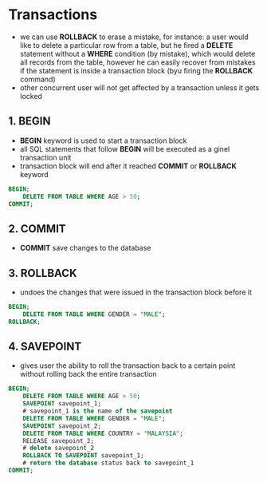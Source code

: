 # **Transactions**
- we can use **ROLLBACK** to erase a mistake, for instance: a user would like to delete a particular row from a table, but he fired a **DELETE** statement without a **WHERE** condition (by mistake), which would delete all records from the table, however he can easily recover from mistakes if the statement is inside a transaction block (byu firing the **ROLLBACK** command)
- other concurrent user will not get affected by a transaction unless it gets locked
## **1. BEGIN**
- **BEGIN** keyword is used to start a transaction block
- all SQL statements that follow **BEGIN** will be executed as a ginel transaction unit
- transaction block will end after it reached **COMMIT** or **ROLLBACK** keyword
```sql
BEGIN;
    DELETE FROM TABLE WHERE AGE > 50;
COMMIT;
```
## **2. COMMIT**
- **COMMIT** save changes to the database
## **3. ROLLBACK**
- undoes the changes that were issued in the transaction block before it
```sql
BEGIN;
    DELETE FROM TABLE WHERE GENDER = "MALE";
ROLLBACK;
```
## **4. SAVEPOINT**
- gives user the ability to roll the transaction back to a certain point without rolling back the entire transaction
```sql
BEGIN;
    DELETE FROM TABLE WHERE AGE > 50;
    SAVEPOINT savepoint_1; 
    # savepoint_1 is the name of the savepoint
    DELETE FROM TABLE WHERE GENDER = "MALE";
    SAVEPOINT savepoint_2;
    DELETE FROM TABLE WHERE COUNTRY = "MALAYSIA";
    RELEASE savepoint_2;
    # delete savepoint_2
    ROLLBACK TO SAVEPOINT savepoint_1;
    # return the database status back to savepoint_1
COMMIT;
```